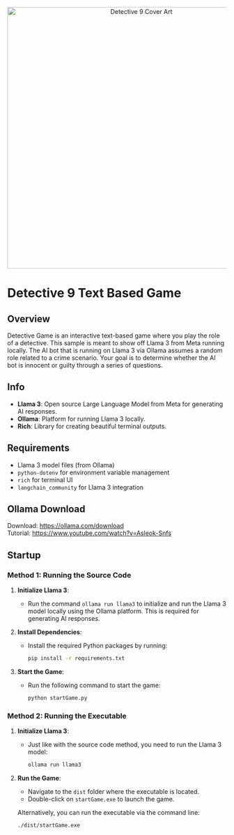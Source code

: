 <p align="center">
  <img src="https://i.ibb.co/7gNqBFY/9.jpg" alt="Detective 9 Cover Art" width="600"/>
</p>

# Detective 9 Text Based Game

## Overview
Detective Game is an interactive text-based game where you play the role of a detective. This sample is meant to show off Llama 3 from Meta running locally. The AI bot that is running on Llama 3 via Ollama assumes a random role related to a crime scenario. Your goal is to determine whether the AI bot is innocent or guilty through a series of questions.

## Info
- **Llama 3**: Open source Large Language Model from Meta for generating AI responses.
- **Ollama**: Platform for running Llama 3 locally.
- **Rich**: Library for creating beautiful terminal outputs.

## Requirements
- Llama 3 model files (from Ollama)
- `python-dotenv` for environment variable management
- `rich` for terminal UI
- `langchain_community` for Llama 3 integration

## Ollama Download
Download: https://ollama.com/download  
Tutorial: https://www.youtube.com/watch?v=Asleok-Snfs

## Startup

### Method 1: Running the Source Code

1. **Initialize Llama 3**:
   - Run the command `ollama run llama3` to initialize and run the Llama 3 model locally using the Ollama platform. This is required for generating AI responses.

2. **Install Dependencies**:
   - Install the required Python packages by running:
     ```bash
     pip install -r requirements.txt
     ```

3. **Start the Game**:
   - Run the following command to start the game:
     ```bash
     python startGame.py
     ```

### Method 2: Running the Executable

1. **Initialize Llama 3**:
   - Just like with the source code method, you need to run the Llama 3 model:
     ```bash
     ollama run llama3
     ```

2. **Run the Game**:
   - Navigate to the `dist` folder where the executable is located.
   - Double-click on `startGame.exe` to launch the game.

   Alternatively, you can run the executable via the command line:
   ```bash
   ./dist/startGame.exe
